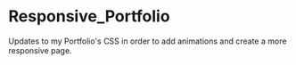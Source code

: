 # Responsive_Portfolio
Updates to my Portfolio's CSS in order to add animations and create a more responsive page. 
